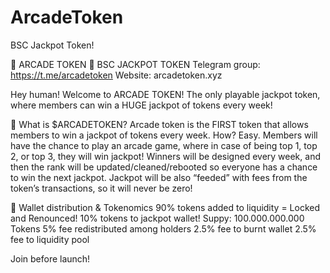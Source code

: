 # ArcadeToken
BSC Jackpot Token!

👾 ARCADE TOKEN 👾 BSC JACKPOT TOKEN
Telegram group: https://t.me/arcadetoken
Website: arcadetoken.xyz

Hey human! Welcome to ARCADE TOKEN! The only playable jackpot token, where members can win a HUGE jackpot of tokens every week!

👾 What is $ARCADETOKEN? 
Arcade token is the FIRST token that allows members to win a jackpot of tokens every week. How? Easy.
Members will have the chance to play an arcade game, where in case of being top 1, top 2, or top 3, they will win jackpot! Winners will be designed every week, and then the rank will be updated/cleaned/rebooted so everyone has a chance to win the next jackpot.
Jackpot will be also “feeded” with fees from the token’s transactions, so it will never be zero!

👾 Wallet distribution & Tokenomics
90% tokens added to liquidity = Locked and Renounced!
10% tokens to jackpot wallet! 
Suppy: 100.000.000.000 Tokens
5% fee redistributed among holders
2.5% fee to burnt wallet
2.5% fee to liquidity pool

Join before launch!
